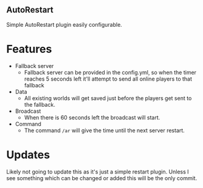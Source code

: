 ## AutoRestart
Simple AutoRestart plugin easily configurable.

# Features
- Fallback server
    - Fallback server can be provided in the config.yml, so when the timer reaches 5 seconds left it'll attempt to send all online players to that fallback
- Data
  - All existing worlds will get saved just before the players get sent to the fallback.
- Broadcast
  - When there is 60 seconds left the broadcast will start.
- Command
  - The command `/ar` will give the time until the next server restart.

# Updates
Likely not going to update this as it's just a simple restart plugin. Unless I see something which can be changed or added this will be the only commit.
